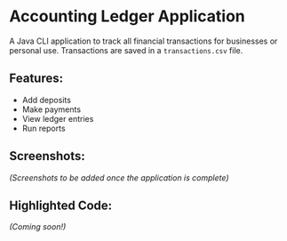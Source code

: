 # Accounting Ledger Application
A Java CLI application to track all financial transactions for businesses or personal use. Transactions are saved in a `transactions.csv` file.

## Features:
- Add deposits
- Make payments
- View ledger entries
- Run reports

## Screenshots:
*(Screenshots to be added once the application is complete)*

## Highlighted Code:
*(Coming soon!)*